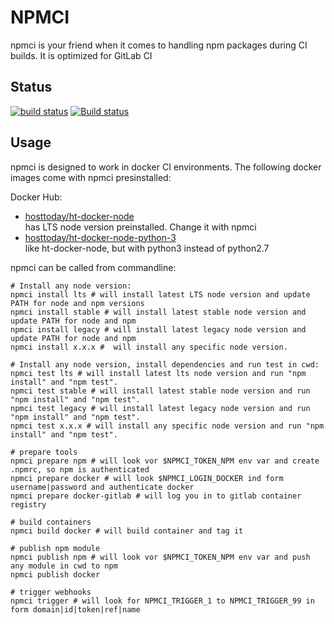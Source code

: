 # NPMCI
npmci is your friend when it comes to handling npm packages during CI builds. It is optimized for GitLab CI

## Status
[![build status](https://gitlab.com/pushrocks/npmci/badges/master/build.svg)](https://gitlab.com/pushrocks/npmci/commits/master)
[![Build status](https://ci.appveyor.com/api/projects/status/7h4qq2qtrke5a9vj/branch/master?svg=true)](https://ci.appveyor.com/project/philkunz/npmci/branch/master)

## Usage
npmci is designed to work in docker CI environments. The following docker images come with npmci presinstalled:

Docker Hub:

* [hosttoday/ht-docker-node](https://hub.docker.com/r/hosttoday/ht-docker-node/)  
has LTS node version preinstalled. Change it with npmci
* [hosttoday/ht-docker-node-python-3](https://hub.docker.com/r/hosttoday/ht-docker-node-python3/)  
like ht-docker-node, but with python3 instead of python2.7

npmci can be called from commandline:
```shell
# Install any node version:
npmci install lts # will install latest LTS node version and update PATH for node and npm versions
npmci install stable # will install latest stable node version and update PATH for node and npm
npmci install legacy # will install latest legacy node version and update PATH for node and npm
npmci install x.x.x #  will install any specific node version.

# Install any node version, install dependencies and run test in cwd:
npmci test lts # will install latest lts node version and run "npm install" and "npm test".
npmci test stable # will install latest stable node version and run "npm install" and "npm test".
npmci test legacy # will install latest legacy node version and run "npm install" and "npm test".
npmci test x.x.x # will install any specific node version and run "npm install" and "npm test".

# prepare tools
npmci prepare npm # will look vor $NPMCI_TOKEN_NPM env var and create .npmrc, so npm is authenticated
npmci prepare docker # will look $NPMCI_LOGIN_DOCKER ind form username|password and authenticate docker
npmci prepare docker-gitlab # will log you in to gitlab container registry

# build containers
npmci build docker # will build container and tag it

# publish npm module
npmci publish npm # will look vor $NPMCI_TOKEN_NPM env var and push any module in cwd to npm
npmci publish docker

# trigger webhooks
npmci trigger # will look for NPMCI_TRIGGER_1 to NPMCI_TRIGGER_99 in form domain|id|token|ref|name  
```

